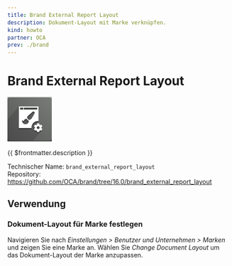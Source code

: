 ```yaml
---
title: Brand External Report Layout
description: Dokument-Layout mit Marke verknüpfen.
kind: howto
partner: OCA
prev: ./brand
---
```

# Brand External Report Layout
![](attachments/icons_odoo_brand.png)

{{ $frontmatter.description }}

Technischer Name: `brand_external_report_layout`\
Repository: <https://github.com/OCA/brand/tree/16.0/brand_external_report_layout>

## Verwendung

### Dokument-Layout für Marke festlegen

Navigieren Sie nach *Einstellungen > Benutzer und Unternehmen > Marken* und zeigen Sie eine Marke an. Wählen Sie *Change Document Layout* um das Dokument-Layout der Marke anzupassen.
